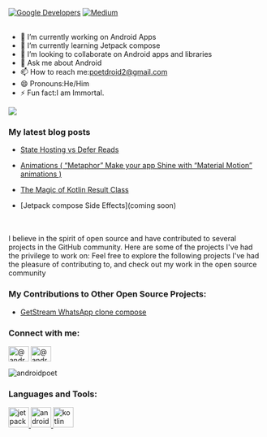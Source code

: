 
<a href="https://devlibrary.withgoogle.com/authors/AndroidPoet"><img alt="Google Developers" src="https://user-images.githubusercontent.com/13647384/162663007-d911f6ce-ac1b-4754-a63b-eadbef38087f.svg"/></a> 
<a href="https://medium.com/@androidpoet"><img alt="Medium" src="https://user-images.githubusercontent.com/13647384/162663072-9d93cb76-1af0-49fc-b003-372e536ae171.svg"/></a>
</br></br>

- 🔭 I’m currently working on Android Apps
- 🌱 I’m currently learning Jetpack compose 
- 👯 I’m looking to collaborate on Android apps and libraries 
- 💬 Ask me about Android
- 📫 How to reach me:poetdroid2@gmail.com
- 😄 Pronouns:He/Him
- ⚡ Fun fact:I am Immortal.
 <img align="center" src="https://github-readme-stats.vercel.app/api?username=AndroidPoet">

### My latest blog posts
<!-- BLOG-POST-LIST:START -->

- [State Hosting vs Defer Reads](https://androidpoet.medium.com/state-hosting-vs-defer-reads-2ad372f0c62f)
- [Animations &lpar; “Metaphor” Make your app Shine with “Material Motion” animations &rpar;](https://androidpoet.medium.com/metaphor-make-your-app-shine-with-material-motion-animations-73e5ffc698b4)

- [The Magic of Kotlin Result Class](https://androidpoet.medium.com/the-magic-of-kotlin-result-class-4894f7fec4a7)

- [Jetpack compose Side Effects](coming soon)

</br></br>
I believe in the spirit of open source and have contributed to several projects in the GitHub community. Here are some of the projects I've had the privilege to work on:
Feel free to explore the following projects I've had the pleasure of contributing to, and check out my work in the open source community


<h3 align="left">My Contributions to Other Open Source Projects:</h3>
<p align="left">
 
- [GetStream WhatsApp clone compose](https://github.com/GetStream/whatsApp-clone-compose/pull/103#event-10718958662)








<!-- BLOG-POST-LIST:END -->


<h3 align="left">Connect with me:</h3>
<p align="left">
<a href="https://www.linkedin.com/in/androidpoet" target="blank"><img align="center" src="https://user-images.githubusercontent.com/13647384/192126368-c373c3ae-bc65-4907-9657-61f6f593f812.svg" alt="@androidpoet" height="30" width="40" /></a>
<a href="https://twitter.com/android_poet" target="blank"><img align="center" src="https://user-images.githubusercontent.com/13647384/192126371-280427a0-c797-4698-a110-9f635b1b928c.svg" alt="@android_poet" height="30" width="40" /></a>


<p><img align="center" src="https://github-readme-streak-stats.herokuapp.com/?user=AndroidPoet&" alt="androidpoet" /></p>







<h3 align="left">Languages and Tools:</h3>
<p align="left">


<a href="https://developer.android.com/jetpack/compose" target="_blank" rel="noreferrer"> 
<img src="https://user-images.githubusercontent.com/13647384/192126626-dd045614-ed14-4b70-8a29-5f0fa3fb1041.png" alt="jetpack_compose" width="40" height="40"/> </a> 


<a href="https://developer.android.com/jetpack/compose" target="_blank" rel="noreferrer"> 
<img src="https://user-images.githubusercontent.com/13647384/192126672-5bee5edc-2f39-451b-a6c8-6e1a405bbce0.png" alt="android" width="40" height="40"/> </a> 


<a href="https://kotlinlang.org/" target="_blank" rel="noreferrer"> 
<img src="https://user-images.githubusercontent.com/13647384/192126684-acfba46d-f6de-4828-bce9-48713d75cded.png" alt="kotlin" width="40" height="40"/> </a> 

 </p>





